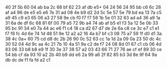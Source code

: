 40
2f  5b
60
04	ab  ba
2c
68  bf
62
23	af	db	e5+
04
24	56
24
95  bb	c6
6c
28	af
a4
96	de	e5	e5  e6
7e
31  ad
08
4e	b9	d2
2d
5c  5e
57
5e	79	bd	ea
13
7a  c5
a9
45	c9	e3
65
06  a3
27
58	9e	cb	f0	f7	f7
58
1b	5e
01
32	63  ad
a4
36	a9
1a
31	6a	de	df
6c
68  81
6f
00	79	a5
72
9b	a4
74
ab	af	b5	e1	f3
5a
12  5e
0b
33	95	bc
91
34  e0
7a
44	ac  e6	f1
c4
18	ca
d2
67	d7	de
2e
6a  c8
ce
3c	e7  c1  e1	f7  f8	fc
4d
6e  74
1d
48	51  9e
12
a2	a2
16
4a  b7	bf	c3
08
75  a7
59
1f	d0	d1
3a
38	4c
0a+
60	75	cd	d8	dc
2b
26  90
0c
52	63	cc
1a
1d  2a
09
0a	23	50	dc
4c
30	52
04
4d	9c	aa
4c
21	7b
10
4a	51	9a	c2  de	f7
24
08  8d
01
67  c1	cb
06
4d  83
06
33	b8	b8	e9
1f
30  3e
37
38	57	a2
03
43  66
71
27  76  ae	cf	ef
89
30	ce
54
bb	cf  da
93
10	a2
2b
40	b9	dd	e6
2a
99  a6
2f
82	85  b3
3d
8e	9f
64
9a  db  dc	de	f1  fa	fd	a2
c1
